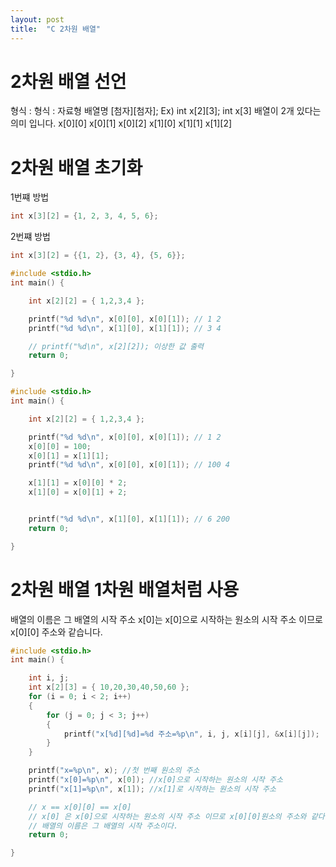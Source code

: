 ```yaml
---
layout: post
title:  "C 2차원 배열"
---
```


# 2차원 배열 선언
형식 : 형식 : 자료형 배열명 [첨자][첨자];
Ex) int x[2][3];
int x[3] 배열이 2개 있다는 의미 입니다.
x[0][0] x[0][1] x[0][2]
x[1][0] x[1][1] x[1][2]

# 2차원 배열 초기화
1번쨰 방법
```c
int x[3][2] = {1, 2, 3, 4, 5, 6};
```

2번쨰 방법
```c
int x[3][2] = {{1, 2}, {3, 4}, {5, 6}};
```

```c
#include <stdio.h>
int main() {

	int x[2][2] = { 1,2,3,4 };

	printf("%d %d\n", x[0][0], x[0][1]); // 1 2
	printf("%d %d\n", x[1][0], x[1][1]); // 3 4

	// printf("%d\n", x[2][2]); 이상한 값 출력
	return 0;

}
```

```c
#include <stdio.h>
int main() {

	int x[2][2] = { 1,2,3,4 };

	printf("%d %d\n", x[0][0], x[0][1]); // 1 2
	x[0][0] = 100;
	x[0][1] = x[1][1];
	printf("%d %d\n", x[0][0], x[0][1]); // 100 4

	x[1][1] = x[0][0] * 2;
	x[1][0] = x[0][1] + 2;


	printf("%d %d\n", x[1][0], x[1][1]); // 6 200
	return 0;

}
```

# 2차원 배열 1차원 배열처럼 사용
배열의 이름은 그 배열의 시작 주소
x[0]는 x[0]으로 시작하는 원소의 시작 주소 이므로 x[0][0] 주소와 같습니다.
```c
#include <stdio.h>
int main() {

	int i, j;
	int x[2][3] = { 10,20,30,40,50,60 };
	for (i = 0; i < 2; i++)
	{
		for (j = 0; j < 3; j++)
		{
			printf("x[%d][%d]=%d 주소=%p\n", i, j, x[i][j], &x[i][j]);
		}
	}

	printf("x=%p\n", x); //첫 번째 원소의 주소
	printf("x[0]=%p\n", x[0]); //x[0]으로 시작하는 원소의 시작 주소
	printf("x[1]=%p\n", x[1]); //x[1]로 시작하는 원소의 시작 주소

	// x == x[0][0] == x[0]
	// x[0] 은 x[0]으로 시작하는 원소의 시작 주소 이므로 x[0][0]원소의 주소와 같다.
	// 배열의 이름은 그 배열의 시작 주소이다.
	return 0;

}
```









